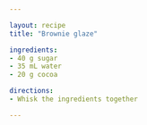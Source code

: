 ```yaml
---

layout: recipe
title: "Brownie glaze"

ingredients:
- 40 g sugar
- 35 mL water
- 20 g cocoa

directions:
- Whisk the ingredients together

---
```

